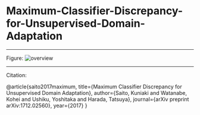 # Maximum-Classifier-Discrepancy-for-Unsupervised-Domain-Adaptation

---

Figure: 
![overview](https://github.com/user-attachments/assets/ca721b76-216c-4a40-b30a-910f5c6cc130)



--- 


Citation: 

@article{saito2017maximum,
  title={Maximum Classifier Discrepancy for Unsupervised Domain Adaptation},
  author={Saito, Kuniaki and Watanabe, Kohei and Ushiku, Yoshitaka and Harada, Tatsuya},
  journal={arXiv preprint arXiv:1712.02560},
  year={2017}
}
